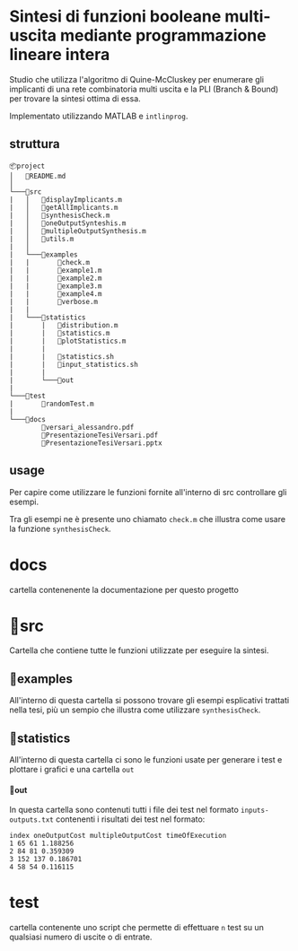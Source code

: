 # Sintesi di funzioni booleane multi-uscita mediante programmazione lineare intera

Studio che utilizza l'algoritmo di Quine-McCluskey per enumerare gli implicanti di una rete combinatoria multi uscita e la PLI (Branch & Bound) per trovare la sintesi ottima di essa.

Implementato utilizzando MATLAB e `intlinprog`.

## struttura
```
📦project
│   📃README.md
│
└───📂src
|   │   📜displayImplicants.m
|   │   📜getAllImplicants.m
|   │   📜synthesisCheck.m
|   │   📜oneOutputSynteshis.m
|   │   📜multipleOutputSynthesis.m
|   │   📜utils.m
|   │
|   └───📂examples
|   |       📜check.m
|   |       📜example1.m
|   |       📜example2.m
|   |       📜example3.m
|   |       📜example4.m
|   |       📜verbose.m
|   |
|   └───📂statistics
|       |   📜distribution.m
|       |   📜statistics.m
|       |   📜plotStatistics.m
|       |
|       |   📜statistics.sh
|       |   📜input_statistics.sh
|       |
|       └───📂out
|
└───📂test
|       📜randomTest.m
|
└───📂docs
        📃versari_alessandro.pdf    
        📃PresentazioneTesiVersari.pdf    
        📃PresentazioneTesiVersari.pptx    

```

## usage

Per capire come utilizzare le funzioni fornite all'interno di src controllare gli esempi.

Tra gli esempi ne è presente uno chiamato `check.m` che illustra come usare la funzione `synthesisCheck`.

# docs

cartella contenenente la documentazione per questo progetto

# 📂src

Cartella che contiene tutte le funzioni utilizzate per eseguire la sintesi.

## 📂examples

All'interno di questa cartella si possono trovare gli esempi esplicativi trattati nella tesi, più un sempio che illustra come utilizzare `synthesisCheck`.

## 📂statistics

All'interno di questa cartella ci sono le funzioni usate per generare i test e plottare i grafici e una cartella `out` 

#### 📂out 
In questa cartella sono contenuti tutti i file dei test nel formato `inputs-outputs.txt` contenenti i risultati dei test nel formato:

```
index oneOutputCost multipleOutputCost timeOfExecution
1 65 61 1.188256
2 84 81 0.359309
3 152 137 0.186701
4 58 54 0.116115
```

# test

cartella contenente uno script che permette di effettuare `n` test su un qualsiasi numero di uscite o di entrate.
